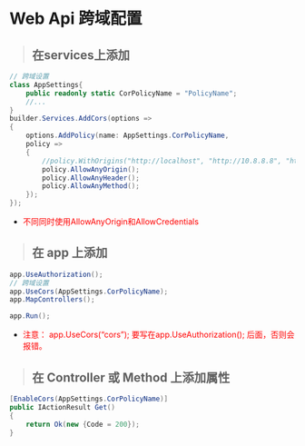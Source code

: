# Web Api 跨域配置

> ## 在services上添加
```csharp {.line-numbers}
// 跨域设置
class AppSettings{
    public readonly static CorPolicyName = "PolicyName";
    //...
}
builder.Services.AddCors(options =>
{
    options.AddPolicy(name: AppSettings.CorPolicyName,
    policy =>
    {
        //policy.WithOrigins("http://localhost", "http://10.8.8.8", "http://10.8.8.6");//.AllowAnyOrigin().AllowAnyHeader().AllowAnyMethod();
        policy.AllowAnyOrigin();
        policy.AllowAnyHeader();
        policy.AllowAnyMethod();
    });
});
```
* <font color=red>不同同时使用AllowAnyOrigin和AllowCredentials</font>
> ## 在 app 上添加
``` csharp
app.UseAuthorization();
// 跨域设置
app.UseCors(AppSettings.CorPolicyName);
app.MapControllers();

app.Run();
```
* <font color=red>注意： app.UseCors(“cors”); 要写在app.UseAuthorization(); 后面，否则会报错。</font>

> ## 在 Controller 或 Method 上添加属性
```csharp
[EnableCors(AppSettings.CorPolicyName)]
public IActionResult Get()
{
    return Ok(new {Code = 200});
}
```